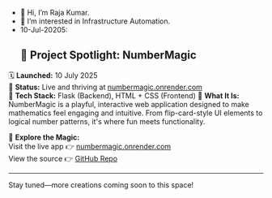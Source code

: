 - 👋 Hi, I’m Raja Kumar.
- 👀 I’m interested in Infrastructure Automation.
- 10-Jul-20205: 
    ## 🌟 Project Spotlight: NumberMagic
🗓️ **Launched:** 10 July 2025  
🚀 **Status:** Live and thriving at [numbermagic.onrender.com](https://numbermagic.onrender.com)  
🔧 **Tech Stack:** Flask (Backend), HTML + CSS (Frontend)
🎩 **What It Is:**  
NumberMagic is a playful, interactive web application designed to make mathematics feel engaging and intuitive. From flip-card-style UI elements to logical number patterns, it's where fun meets functionality.

🔗 **Explore the Magic:**  
Visit the live app 👉 [numbermagic.onrender.com](https://numbermagic.onrender.com)  
View the source 👉 [GitHub Repo](https://github.com/grk0519/fun-number-math-webapp)

---

Stay tuned—more creations coming soon to this space!


<!---
grk0519/grk0519 is a ✨ special ✨ repository because its `README.md` (this file) appears on your GitHub profile.
You can click the Preview link to take a look at your changes.
--->

